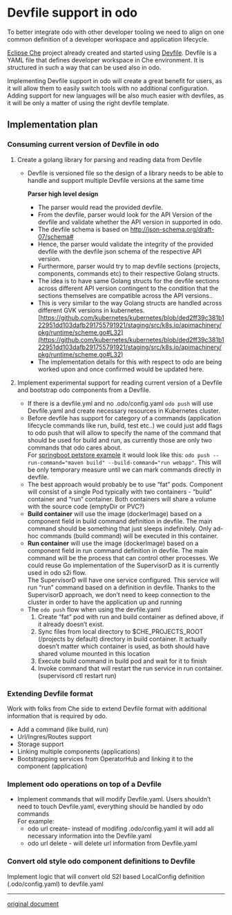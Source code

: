 
# Devfile support in odo

To better integrate odo with other developer tooling we need to align on one common definition of a developer workspace and application lifecycle.

[Eclipse Che](https://github.com/eclipse/che) project already created and started using [Devfile](https://github.com/redhat-developer/devfile). Devfile is a YAML file that defines developer workspace in Che environment. It is structured in such a way that can be used also in odo.

Implementing Devfile support in odo will create a great benefit for users, as it will allow them to easily switch tools with no additional configuration. Adding support for new languages will be also much easier with devfiles, as it will be only a matter of using the right devfile template.

## Implementation plan

### Consuming current version of Devfile in odo

1. Create a golang library for parsing and reading data from Devfile
    * Devfile is versioned file so the design of a library needs to be able to handle and support multiple Devfile versions at the same time

        **Parser high level design**
        * The parser would read the provided devfile.
        * From the devfile, parser would look for the API Version of the devfile and validate whether the API version in supported in odo.
        * The devfile schema is based on <http://json-schema.org/draft-07/schema#>
        * Hence, the parser would validate the integrity of the provided devfile with the devfile json schema of the respective API version.
        * Furthermore, parser would try to map devfile sections (projects, components, commands etc) to their respective Golang structs.
        * The idea is to have same Golang structs for the devfile sections across different API version contingent to the condition that the sections themselves are compatible across the API versions..
        * This is very similar to the way Golang structs are handled across different GVK versions in kubernetes. [https://github.com/kubernetes/kubernetes/blob/ded2ff39c381b122951dd103dafb291755791921/staging/src/k8s.io/apimachinery/pkg/runtime/scheme.go#L32](https://github.com/kubernetes/kubernetes/blob/ded2ff39c381b122951dd103dafb291755791921/staging/src/k8s.io/apimachinery/pkg/runtime/scheme.go#L32)
        * The implementation details for this with respect to odo are being worked upon and once confirmed would be updated here.

2. Implement experimental support for reading current version of a Devfile and bootstrap odo components from a Devfile.
    * If there is a devfile.yml and no .odo/config.yaml `odo push` will use Devfile.yaml and create necessary resources in Kubernetes cluster.
    * Before devfile has support for category of a commands (application lifecycle commands like run, build, test etc..) we could just add flags to odo push that will allow to specify the name of the command that should be used for build and run, as currently those are only two commands that odo cares about. \
For [springboot petstore example](https://github.com/eclipse/che-devfile-registry/blob/master/devfiles/java-web-spring/devfile.yaml) it would look like this: `odo push --run-command="maven build" --build-command="run webapp"`.
This will be only temporary measure until we can mark commands directly in devfile.
    * The best approach would probably be to use “fat” pods. Component will consist of a single Pod typically with two containers - “build” container and “run” container. Both containers will share a volume with the source code (emptyDir or PVC?)
    * **Build container** will use the image (dockerImage) based on a component field in build command definition in devfile. The main command should be something that just sleeps indefinitely.  Only ad-hoc commands (build command) will be executed in this container.
    * **Run container** will use the image  (dockerImage) based on a component field in run command definition in devfile. The main command will be the process that can control other processes. We could reuse Go implementation of the SupervisorD as it is currently used in odo s2i flow. \
The SupervisorD will have one service configured. This service will run “run” command based on a definition in devfile. Thanks to the SupervisorD approach, we don’t need to keep connection to the cluster in order to have the application up and running
    * The `odo push` flow when using the devfile.yaml
        1. Create “fat” pod with run and build container as defined above, if it already doesn’t exist.
        2. Sync files from local directory to $CHE_PROJECTS_ROOT (/projects by default) directory in build container. It actually doesn’t matter which container is used, as both should have shared volume mounted in this location
        3. Execute build command in build pod and wait for it to finish
        4. Invoke command that will restart the run service in run container. (supervisord ctl restart run)

### Extending Devfile format

Work with folks from Che side to extend Devfile format with additional information that is required by odo.

* Add a command (like build, run)
* Url/Ingres/Routes support
* Storage support
* Linking multiple components (applications)
* Bootstrapping services from OperatorHub and linking it to the component (application)

### Implement odo operations on top of a Devfile

* Implement commands that will modify Devfile.yaml. Users shouldn’t need to touch Devfile.yaml, everything should be handled by odo commands \
For example:
  * odo url create- instead of modifing .odo/config.yaml it will add all necessary information into the Devfile.yaml
  * odo url delete - will delete url information from Devfile.yaml

### Convert old style odo component definitions  to Devfile

Implement logic that will convert old S2I based LocalConfig definition (.odo/config.yaml) to devfile.yaml

---
[original document](https://docs.google.com/document/d/16OUCIvuoTPuJfqS32RLNDgJS1ZJ-sY3NDR9ZMP6wQH4)
